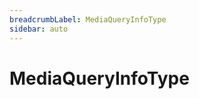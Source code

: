 ```yaml
---
breadcrumbLabel: MediaQueryInfoType
sidebar: auto
---
```


# MediaQueryInfoType

<ProxySummary/>

<ApiDocs/>
